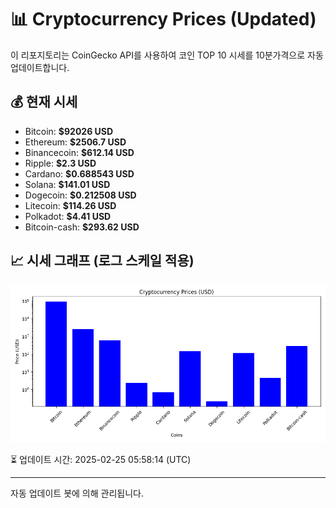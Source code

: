 
# 📊 Cryptocurrency Prices (Updated)

이 리포지토리는 CoinGecko API를 사용하여 코인 TOP 10 시세를 10분가격으로 자동 업데이트합니다.

## 💰 현재 시세
- Bitcoin: **$92026 USD**
- Ethereum: **$2506.7 USD**
- Binancecoin: **$612.14 USD**
- Ripple: **$2.3 USD**
- Cardano: **$0.688543 USD**
- Solana: **$141.01 USD**
- Dogecoin: **$0.212508 USD**
- Litecoin: **$114.26 USD**
- Polkadot: **$4.41 USD**
- Bitcoin-cash: **$293.62 USD**

## 📈 시세 그래프 (로그 스케일 적용)
![Crypto Prices](crypto_prices.png)

⏳ 업데이트 시간: 2025-02-25 05:58:14 (UTC)

---
자동 업데이트 봇에 의해 관리됩니다.
